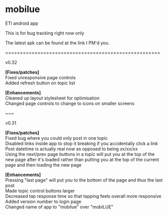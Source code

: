 mobilue
========

ETI android app

This is for bug tracking right now only

The latest apk can be found at the link I PM'd you.


<p>=====================================================</p>
v0.32

<b>[Fixes/patches]</b><br/>
Fixed unresponsive page controls<br/>
Added refresh button on topic list<br/>

<b>[Enhancements]</b><br/>
Cleaned up layout stylesheet for optimisation<br/>
Changed page controls to change to icons on smaller screens<br/>

<p>~~~</p>

v0.31

<b>[Fixes/patches]</b><br/>
Fixed bug where you could only post in one topic<br/>
Disabled links inside app to stop it breaking if you accidentally click a link<br/>
Post datetime is actually real now as opposed to being xx/xx/xx<br/>
Using the next/prev page buttons in a topic will put you at the top of the new page after it's loaded rather than putting you at the top of the current page and then loading the new page<br/>

<b>[Enhancements]</b><br/>
Pressing "last page" will put you to the bottom of the page and thus the last post<br/>
Made topic control buttons larger<br/>
Decreased tap response time so that tapping feels overall more responsive<br/>
Added version number to login page<br/>
Changed name of app to "mobilue" over "mobiLUE"


